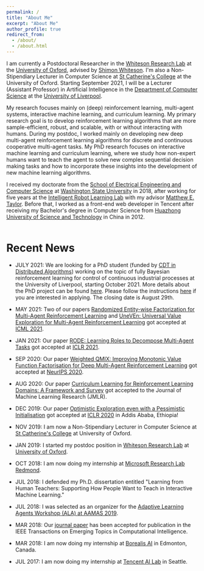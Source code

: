 ```yaml
---
permalink: /
title: "About Me"
excerpt: "About Me"
author_profile: true
redirect_from: 
  - /about/
  - /about.html
---
```


I am currently a Postdoctoral Researcher in the [Whiteson Research Lab](https://whirl.cs.ox.ac.uk/) at the [University of Oxford](http://www.ox.ac.uk/), advised by [Shimon Whiteson](https://www.cs.ox.ac.uk/people/shimon.whiteson/). I'm also a Non-Stipendiary Lecturer in Computer Science at [St Catherine's College](https://www.stcatz.ox.ac.uk/person/peng-bei/) at the University of Oxford. Starting September 2021, I will be a Lecturer (Assistant Professor) in Artificial Intelligence in the [Department of Computer Science](https://www.liverpool.ac.uk/computer-science/) at the [University of Liverpool](https://www.liverpool.ac.uk/). 

My research focuses mainly on (deep) reinforcement learning, multi-agent systems, interactive machine learning, and curriculum learning. My primary research goal is to develop reinforcement learning algorithms that are more sample-efficient, robust, and scalable, with or without interacting with humans. During my postdoc, I worked mainly on developing new deep multi-agent reinforcement learning algorithms for discrete and continuous cooperative multi-agent tasks. My PhD research focuses on interactive machine learning and curriculum learning, where we study how non-expert humans want to teach the agent to solve new complex sequential decision making tasks and how to incorporate these insights into the development of new machine learning algorithms. 

I received my doctorate from the [School of Electrical Engineering and Computer Science](https://school.eecs.wsu.edu/) at [Washington State University](https://wsu.edu/) in 2018, after working for five years at the [Intelligent Robot Learning Lab](https://irll.eecs.wsu.edu/) with my advisor [Matthew E. Taylor](https://drmatttaylor.net/). Before that, I worked as a front-end web developer in Tencent after receiving my Bachelor's degree in Computer Science from [Huazhong University of Science and Technology](http://english.hust.edu.cn/) in China in 2012.<br><br>


# Recent News
* JULY 2021: We are looking for a PhD student (funded by [CDT in Distributed Algorithms](https://www.liverpool.ac.uk/distributed-algorithms-cdt/)) working on the topic of fully Bayesian reinforcement learning for control of continuous industrial processes at the University of Liverpool, starting October 2021. More details about the PhD project can be found [here](https://www.findaphd.com/phds/project/fully-bayesian-reinforcement-learning-for-control-of-continuous-industrial-processes-epsrc-cdt-in-distributed-algorithms/?p133917). Please follow the instructions [here](https://www.liverpool.ac.uk/distributed-algorithms-cdt/apply/) if you are interested in applying. The closing date is August 29th. 

* MAY 2021: Two of our papers [Randomized Entity-wise Factorization for Multi-Agent Reinforcement Learning](https://arxiv.org/abs/2006.04222) and [UneVEn: Universal Value Exploration for Multi-Agent Reinforcement Learning](https://arxiv.org/abs/2010.02974) got accepted at [ICML 2021](https://icml.cc/Conferences/2021/CallForPapers).

* JAN 2021: Our paper [RODE: Learning Roles to Decompose Multi-Agent Tasks](https://arxiv.org/abs/2010.01523) got accepted at [ICLR 2021](https://openreview.net/group?id=ICLR.cc/2021/Conference#poster-presentations).

* SEP 2020: Our paper [Weighted QMIX: Improving Monotonic Value Function Factorisation for Deep Multi-Agent Reinforcement Learning](https://arxiv.org/pdf/2006.10800.pdf) got accepted at [NeurIPS 2020](https://nips.cc/Conferences/2020/AcceptedPapersInitial).

* AUG 2020: Our paper [Curriculum Learning for Reinforcement Learning Domains: A Framework and Survey](https://jmlr.org/papers/v21/20-212.html) got accepted to the Journal of Machine Learning Research (JMLR).

* DEC 2019: Our paper [Optimistic Exploration even with a Pessimistic Initialisation](https://openreview.net/forum?id=r1xGP6VYwH&noteId=r1xGP6VYwH) got accepted at [ICLR 2020](https://openreview.net/group?id=ICLR.cc/2020/Conference) in Addis Ababa, Ethiopia!

* NOV 2019: I am now a Non-Stipendiary Lecturer in Computer Science at [St Catherine's College](https://www.stcatz.ox.ac.uk/person/peng-bei/) at University of Oxford.

* JAN 2019: I started my postdoc position in [Whiteson Research Lab](https://whirl.cs.ox.ac.uk/) at [University of Oxford](http://www.ox.ac.uk/).

* OCT 2018: I am now doing my internship at [Microsoft Research Lab Redmond](https://www.microsoft.com/en-us/research/lab/microsoft-research-redmond/).

* JUL 2018: I defended my Ph.D. dissertation entitled "Learning from Human Teachers: Supporting How People Want to Teach in Interactive Machine Learning."

* JUL 2018: I was selected as an organizer for the [Adaptive Learning Agents Workshop (ALA) at AAMAS 2019](https://ala2019.vub.ac.be/).

* MAR 2018: Our [journal paper](http://beipeng.github.io/files/2018ieee-tetci-peng.pdf) has been accepted for publication in the IEEE Transactions on Emerging Topics in Computational Intelligence.

* MAR 2018: I am now doing my internship at [Borealis AI](https://www.borealisai.com/en/) in Edmonton, Canada.

* JUL 2017: I am now doing my internship at [Tencent AI Lab](https://ai.tencent.com/ailab/en/index) in Seattle. 
